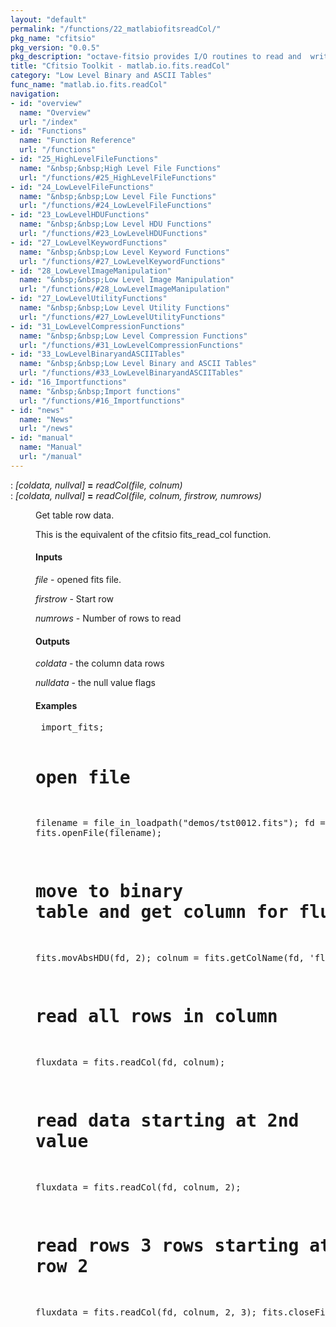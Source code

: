 ```yaml
---
layout: "default"
permalink: "/functions/22_matlabiofitsreadCol/"
pkg_name: "cfitsio"
pkg_version: "0.0.5"
pkg_description: "octave-fitsio provides I/O routines to read and  write FITS (Flexible Image Transport System) files."
title: "Cfitsio Toolkit - matlab.io.fits.readCol"
category: "Low Level Binary and ASCII Tables"
func_name: "matlab.io.fits.readCol"
navigation:
- id: "overview"
  name: "Overview"
  url: "/index"
- id: "Functions"
  name: "Function Reference"
  url: "/functions"
- id: "25_HighLevelFileFunctions"
  name: "&nbsp;&nbsp;High Level File Functions"
  url: "/functions/#25_HighLevelFileFunctions"
- id: "24_LowLevelFileFunctions"
  name: "&nbsp;&nbsp;Low Level File Functions"
  url: "/functions/#24_LowLevelFileFunctions"
- id: "23_LowLevelHDUFunctions"
  name: "&nbsp;&nbsp;Low Level HDU Functions"
  url: "/functions/#23_LowLevelHDUFunctions"
- id: "27_LowLevelKeywordFunctions"
  name: "&nbsp;&nbsp;Low Level Keyword Functions"
  url: "/functions/#27_LowLevelKeywordFunctions"
- id: "28_LowLevelImageManipulation"
  name: "&nbsp;&nbsp;Low Level Image Manipulation"
  url: "/functions/#28_LowLevelImageManipulation"
- id: "27_LowLevelUtilityFunctions"
  name: "&nbsp;&nbsp;Low Level Utility Functions"
  url: "/functions/#27_LowLevelUtilityFunctions"
- id: "31_LowLevelCompressionFunctions"
  name: "&nbsp;&nbsp;Low Level Compression Functions"
  url: "/functions/#31_LowLevelCompressionFunctions"
- id: "33_LowLevelBinaryandASCIITables"
  name: "&nbsp;&nbsp;Low Level Binary and ASCII Tables"
  url: "/functions/#33_LowLevelBinaryandASCIITables"
- id: "16_Importfunctions"
  name: "&nbsp;&nbsp;Import functions"
  url: "/functions/#16_Importfunctions"
- id: "news"
  name: "News"
  url: "/news"
- id: "manual"
  name: "Manual"
  url: "/manual"
---
```

<dl class="def">
<dt id="index-_003d"><span class="category">: </span><span><em>[<var>coldata</var>, <var>nullval</var>]</em> <strong>=</strong> <em>readCol(<var>file</var>, <var>colnum</var>)</em><a href='#index-_003d' class='copiable-anchor'></a></span></dt>
<dt id="index-_003d-1"><span class="category">: </span><span><em>[<var>coldata</var>, <var>nullval</var>]</em> <strong>=</strong> <em>readCol(<var>file</var>, <var>colnum</var>, <var>firstrow</var>, <var>numrows</var>)</em><a href='#index-_003d-1' class='copiable-anchor'></a></span></dt>
<dd><p>Get table row data.
</p>
<p>This is the equivalent of the cfitsio  fits_read_col function.
</p>
<span id="Inputs"></span><h4 class="subsubheading">Inputs</h4>
<p><var>file</var> - opened fits file.
</p>
<p><var>firstrow</var> - Start row
</p>
<p><var>numrows</var> - Number of rows to read
</p>
<span id="Outputs"></span><h4 class="subsubheading">Outputs</h4>
<p><var>coldata</var> - the column data rows
</p>
<p><var>nulldata</var> - the null value flags
 </p><span id="Examples"></span><h4 class="subsubheading">Examples</h4>
<div class="example">
<pre class="example"> import_fits;

 # open file
 filename = file_in_loadpath(&quot;demos/tst0012.fits&quot;);
 fd = fits.openFile(filename);

 # move to binary table and get column for flux
 fits.movAbsHDU(fd, 2);
 colnum = fits.getColName(fd, 'flux');

 # read all rows in column
 fluxdata = fits.readCol(fd, colnum);
 # read data starting at 2nd value
 fluxdata = fits.readCol(fd, colnum, 2);
 # read rows 3 rows starting at row 2
 fluxdata = fits.readCol(fd, colnum, 2, 3);
 fits.closeFile(fd);
 </pre></div>
</dd></dl>